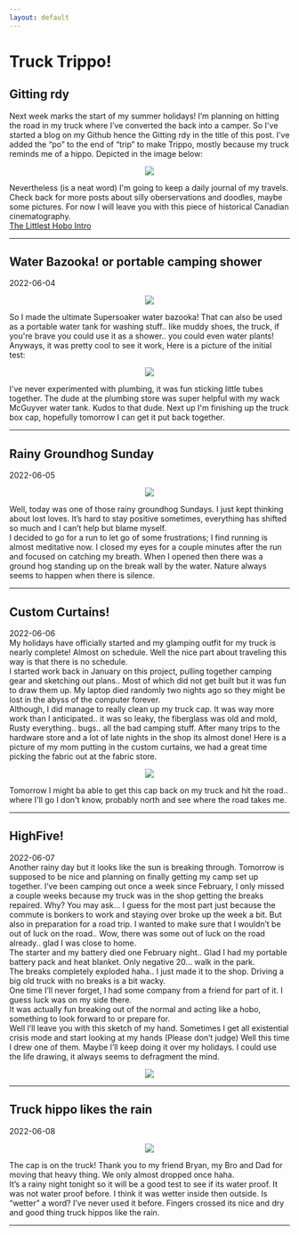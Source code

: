 ```yaml
---
layout: default
---
```


# Truck Trippo!
## Gitting rdy

Next week marks the start of my summer holidays! I’m planning on hitting the road in my truck where I’ve converted the back into a camper.  So I've started a blog on my Github hence the Gitting rdy in the title of this post. I've added the “po” to the end of “trip” to make Trippo, mostly because my truck reminds me of a hippo.  Depicted in the image below:
<p align="center">
<img src="./images/truckTrippo.jpg">
  <br>
<div style="text-align: left">
Nevertheless (is a neat word) I'm going to keep a daily journal of my travels. Check back for more posts about silly oberservations and doodles, maybe some pictures.  For now I will leave you with this piece of historical Canadian cinematography.
</div>
<a href="https://youtu.be/0p8oeiVDcx4" target="_blank">The Littlest Hobo Intro</a>  
<hr /> 

<h2>Water Bazooka! or portable camping shower</h2>  
  2022-06-04  
<p align="center">
<img src="./images/waterBazookaSketch.jpg">
<div style="text-align: left">
So I made the ultimate Supersoaker water bazooka!  That can also be used as a portable water tank for washing stuff.. like muddy shoes, the truck, if you're brave you could use it as a shower.. you could even water plants! Anyways, it was pretty cool to see it work, Here is a picture of the initial test:
</div>
<p align="center">
<img src="./images/waterBazooka.jpg">
<br>
<div style="text-align: left">
I've never experimented with plumbing, it was fun sticking little tubes together.  The dude at the plumbing store was super helpful with my wack McGuyver water tank.  Kudos to that dude.  Next up I'm finishing up the truck box cap, hopefully tomorrow I can get it put back together.  
</div>
<hr />  
<h2>Rainy Groundhog Sunday</h2>  
  2022-06-05  
<p align="center">
<img src="./images/groundhog.jpg">
<div style="text-align: left">
Well, today was one of those rainy groundhog Sundays.  I just kept thinking about lost loves.  It’s hard to stay positive sometimes, everything has shifted so much and I can’t help but blame myself.   
<br>
I decided to go for a run to let go of some frustrations; I find running is almost meditative now.  I closed my eyes for a couple minutes after the run and focused on catching my breath.  When I opened then there was a ground hog standing up on the break wall by the water.  Nature always seems to happen when there is silence. 
</div>
<hr />

<h2>Custom Curtains!</h2>  
  2022-06-06  
<div style="text-align: left">
My holidays have officially started and my glamping outfit for my truck is nearly complete! Almost on schedule.  Well the nice part about traveling this way is that there is no schedule.   
  <br>
I started work back in January on this project, pulling together camping gear and sketching out plans.. Most of which did not get built but it was fun to draw them up.  My laptop died randomly two nights ago so they might be lost in the abyss of the computer forever.  
  <br>
Although, I did manage to really clean up my truck cap.  It was way more work than I anticipated.. it was so leaky, the fiberglass was old and mold, Rusty everything.. bugs.. all the bad camping stuff.  After many trips to the hardware store and a lot of late nights in the shop its almost done!  Here is a picture of my mom putting in the custom curtains, we had a great time picking the fabric out at the fabric store.  
<p align="center">
<img src="./images/customCurtains.jpg">
<br>
<div style="text-align: left">
Tomorrow I might ba able to get this cap back on my truck and hit the road.. where I'll go I don't know, probably north and see where the road takes me.
</div>
<hr />
<h2>HighFive!</h2>  
  2022-06-07  
<div style="text-align: left">
Another rainy day but it looks like the sun is breaking through.  Tomorrow is supposed to be nice and planning on finally getting my camp set up together.  I’ve been camping out once a week since February, I only missed a couple weeks because my truck was in the shop getting the breaks repaired.  Why? You may ask...  I guess for the most part just because the commute is bonkers to work and staying over broke up the week a bit.  But also in preparation for a road trip.  I wanted to make sure that I wouldn’t be out of luck on the road.. Wow, there was some out of luck on the road already.. glad I was close to home.  
<br>
The starter and my battery died one February night.. Glad I had my portable battery pack and heat blanket. Only negative 20… walk in the park. 
<br>
The breaks completely exploded haha.. I just made it to the shop.  Driving a big old truck with no breaks is a bit wacky. 
<br>
One time I’ll never forget, I had some company from a friend for part of it. I guess luck was on my side there. 
<br>
It was actually fun breaking out of the normal and acting like a hobo, something to look forward to or prepare for.
<br>
Well I’ll leave you with this sketch of my hand. Sometimes I get all existential crisis mode and start looking at my hands (Please don’t judge) Well this time I drew one of them.  Maybe I’ll keep doing it over my holidays. I could use the life drawing, it always seems to defragment the mind. 
</div>
<p align="center">
<img src="./images/hand.jpg">
<hr />
<h2>Truck hippo likes the rain</h2>  
  2022-06-08  
<p align="center">
<img src="./images/rainytruckhippo.jpg">
<div style="text-align: left">
The cap is on the truck! Thank you to my friend Bryan, my Bro and Dad for moving that heavy thing.  We only almost dropped once haha.  
<br>
It’s a rainy night tonight so it will be a good test to see if its water proof.  It was not water proof before. I think it was wetter inside then outside.  Is “wetter” a word? I’ve never used it before.  Fingers crossed its nice and dry and good thing truck hippos like the rain. 
</div>
<hr />



